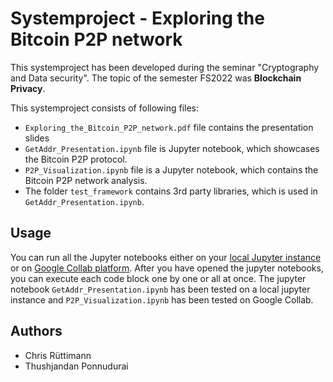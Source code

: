 # Systemproject - Exploring the Bitcoin P2P network
This systemproject has been developed during the seminar "Cryptography and Data security". The topic of the semester FS2022 was **Blockchain Privacy**.

This systemproject consists of following files:
* `Exploring_the_Bitcoin_P2P_network.pdf` file contains the presentation slides
* `GetAddr_Presentation.ipynb` file is Jupyter notebook, which showcases the Bitcoin P2P protocol.
* `P2P_Visualization.ipynb` file is a Jupyter notebook, which contains the Bitcoin P2P network analysis.
* The folder `test_framework` contains 3rd party libraries, which is used in `GetAddr_Presentation.ipynb`.

## Usage
You can run all the Jupyter notebooks either on your [local Jupyter instance](https://jupyter.org/install) or on [Google Collab platform](https://colab.research.google.com/). After you have opened the jupyter notebooks, you can execute each code block one by one or all at once.
The jupyter notebook `GetAddr_Presentation.ipynb` has been tested on a local jupyter instance and `P2P_Visualization.ipynb` has been tested on Google Collab.

## Authors
* Chris Rüttimann
* Thushjandan Ponnudurai